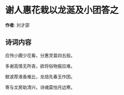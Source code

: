 # 谢人惠花栽以龙涎及小团答之

**作者**: 刘才邵

## 诗词内容

应怜小圃少花看，分惠灵苗四五般。

多谢高情无所吝，欲将俗物报应难。

鲸波荐液香难比，龙焙先春玉作团。

寄与文房助清兴，诗魂莫怕月边寒。

